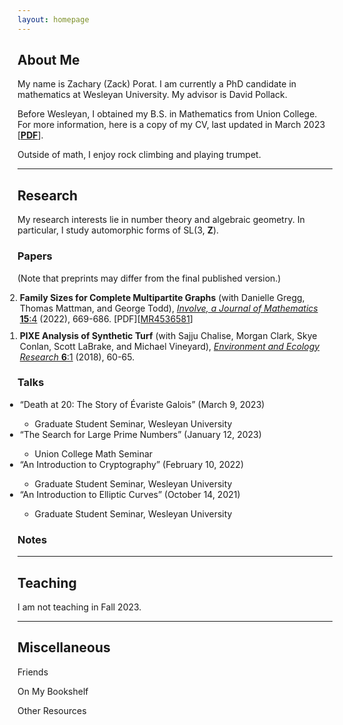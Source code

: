 ```yaml
---
layout: homepage
---
```


## <a name="about"></a> About Me

My name is Zachary (Zack) Porat.  I am currently a PhD candidate in mathematics at Wesleyan University.  My advisor is David Pollack.

Before Wesleyan, I obtained my B.S. in Mathematics from Union College.  For more information, here is a copy of my CV, last updated in March 2023 [[**PDF**](site.cv_link)].

Outside of math, I enjoy rock climbing and playing trumpet.

---

## Research 

My research interests lie in number theory and algebraic geometry.  In particular, I study automorphic forms of SL(3, **Z**).

### Papers

(Note that preprints may differ from the final published version.)

<ol reversed style="margin-left:-20px">
<li style="margin-bottom:10px;"><b>Family Sizes for Complete Multipartite Graphs</b> (with Danielle Gregg, Thomas Mattman, and George Todd), <a href="https://msp.org/involve/2022/15-4/p07.xhtml"><i>Involve, a Journal of Mathematics</i> <b>15</b>:4</a> (2022), 669-686. [PDF][<a href="https://mathscinet.ams.org/mathscinet/article?mr=4536581">MR4536581</a>]</li>
<li style="margin-bottom:10px;"><b>PIXE Analysis of Synthetic Turf</b> (with Sajju Chalise, Morgan Clark, Skye Conlan, Scott LaBrake, and Michael Vineyard), <a href="https://www.hrpub.org/journals/article_info.php?aid=6770"><i>Environment and Ecology Research</i> <b>6</b>:1</a> (2018), 60-65. </li>
</ol>

### Talks

<ul style="margin-left:-20px">
<li style="margin-bottom:10px;">“Death at 20: The Story of Évariste Galois” (March 9, 2023)</li>
<ul class="fa-ul">
<li><span class="fa-li"><i class="fas fa-map-pin"></i></span>Graduate Student Seminar, Wesleyan University</li>
</ul>
<li style="margin-bottom:10px;">“The Search for Large Prime Numbers” (January 12, 2023)</li>
<ul class="fa-ul">
<li><span class="fa-li"><i class="fas fa-map-pin"></i></span>Union College Math Seminar</li>
</ul>
<li style="margin-bottom:10px;">“An Introduction to Cryptography” (February 10, 2022)</li>
<ul class="fa-ul">
<li><span class="fa-li"><i class="fas fa-map-pin"></i></span>Graduate Student Seminar, Wesleyan University</li>
</ul>
<li style="margin-bottom:10px;">“An Introduction to Elliptic Curves” (October 14, 2021)</li>
<ul class="fa-ul">
<li><span class="fa-li"><i class="fas fa-map-pin"></i></span>Graduate Student Seminar, Wesleyan University</li>
</ul>
</ul>

### Notes

---

## Teaching

I am not teaching in Fall 2023.

---

## <a name="misc"></a> Miscellaneous

Friends

On My Bookshelf

Other Resources

